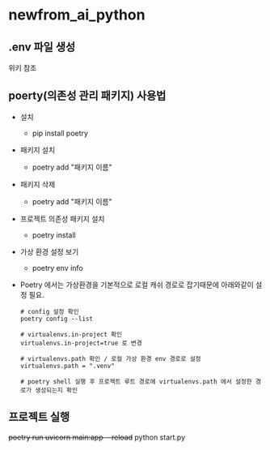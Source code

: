 # newfrom_ai_python

## .env 파일 생성 
위키 참조

## poerty(의존성 관리 패키지) 사용법

- 설치
    - pip install poetry

- 패키지 설치
    - poetry add "패키지 이름"

- 패키지 삭제
    - poetry add "패키지 이름" 

- 프로젝트 의존성 패키지 설치
    - poetry install

- 가상 환경 설정 보기
    - poetry env info

- Poetry 에서는 가상환경을 기본적으로 로컬 캐쉬 경로로 잡기때문에 아래와같이 설정 필요.
    ```shell
    # config 설정 확인 
    poetry config --list
    
    # virtualenvs.in-project 확인 
    virtualenvs.in-project=true 로 변경 
    
    # virtualenvs.path 확인 / 로컬 가상 환경 env 경로로 설정 
    virtualenvs.path = ".venv" 
    
    # poetry shell 실행 후 프로젝트 루트 경로에 virtualenvs.path 에서 설정한 경로가 생성되는지 확인 
    ```

## 프로젝트 실행 

~~poetry run uvicorn main:app --reload~~
python start.py
